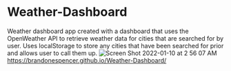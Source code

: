 # Weather-Dashboard
Weather dashboard app created with a dashboard that uses the OpenWeather API to retrieve weather data for cities that are searched for by user. Uses localStorage to store any cities that have been searched for prior and allows user to call them up.
![Screen Shot 2022-01-10 at 2 56 07 AM](https://user-images.githubusercontent.com/46231696/148754840-acb5177a-08ef-49ff-9b56-36c5cd4026be.png)
https://brandonespencer.github.io/Weather-Dashboard/
